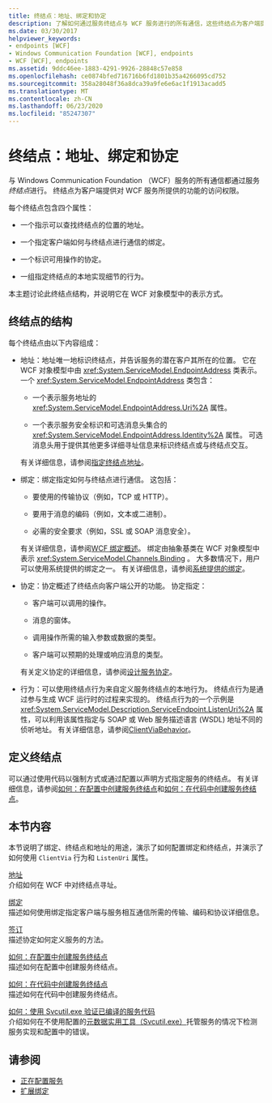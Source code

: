 ```yaml
---
title: 终结点：地址、绑定和协定
description: 了解如何通过服务终结点与 WCF 服务进行的所有通信，这些终结点为客户端提供对服务所提供的功能的访问权限。
ms.date: 03/30/2017
helpviewer_keywords:
- endpoints [WCF]
- Windows Communication Foundation [WCF], endpoints
- WCF [WCF], endpoints
ms.assetid: 9ddc46ee-1883-4291-9926-28848c57e858
ms.openlocfilehash: ce0874bfed716716b6fd1801b35a4266095cd752
ms.sourcegitcommit: 358a28048f36a8dca39a9fe6e6ac1f1913acadd5
ms.translationtype: MT
ms.contentlocale: zh-CN
ms.lasthandoff: 06/23/2020
ms.locfileid: "85247307"
---
```

# <a name="endpoints-addresses-bindings-and-contracts"></a>终结点：地址、绑定和协定

与 Windows Communication Foundation （WCF）服务的所有通信都通过服务*终结点*进行。 终结点为客户端提供对 WCF 服务所提供的功能的访问权限。

每个终结点包含四个属性：

- 一个指示可以查找终结点的位置的地址。

- 一个指定客户端如何与终结点进行通信的绑定。

- 一个标识可用操作的协定。

- 一组指定终结点的本地实现细节的行为。

本主题讨论此终结点结构，并说明它在 WCF 对象模型中的表示方式。

## <a name="the-structure-of-an-endpoint"></a>终结点的结构

每个终结点由以下内容组成：

- 地址：地址唯一地标识终结点，并告诉服务的潜在客户其所在的位置。 它在 WCF 对象模型中由 <xref:System.ServiceModel.EndpointAddress> 类表示。 一个 <xref:System.ServiceModel.EndpointAddress> 类包含：

  - 一个表示服务地址的 <xref:System.ServiceModel.EndpointAddress.Uri%2A> 属性。

  - 一个表示服务安全标识和可选消息头集合的 <xref:System.ServiceModel.EndpointAddress.Identity%2A> 属性。 可选消息头用于提供其他更多详细寻址信息来标识终结点或与终结点交互。

  有关详细信息，请参阅[指定终结点地址](../specifying-an-endpoint-address.md)。

- 绑定：绑定指定如何与终结点进行通信。 这包括：

  - 要使用的传输协议（例如，TCP 或 HTTP）。

  - 要用于消息的编码（例如，文本或二进制）。

  - 必需的安全要求（例如，SSL 或 SOAP 消息安全）。

  有关详细信息，请参阅[WCF 绑定概述](../bindings-overview.md)。 绑定由抽象基类在 WCF 对象模型中表示 <xref:System.ServiceModel.Channels.Binding> 。 大多数情况下，用户可以使用系统提供的绑定之一。 有关详细信息，请参阅[系统提供的绑定](../system-provided-bindings.md)。

- 协定：协定概述了终结点向客户端公开的功能。 协定指定：

  - 客户端可以调用的操作。

  - 消息的窗体。

  - 调用操作所需的输入参数或数据的类型。

  - 客户端可以预期的处理或响应消息的类型。

  有关定义协定的详细信息，请参阅[设计服务协定](../designing-service-contracts.md)。

- 行为：可以使用终结点行为来自定义服务终结点的本地行为。 终结点行为是通过参与生成 WCF 运行时的过程来实现的。 终结点行为的一个示例是 <xref:System.ServiceModel.Description.ServiceEndpoint.ListenUri%2A> 属性，可以利用该属性指定与 SOAP 或 Web 服务描述语言 (WSDL) 地址不同的侦听地址。 有关详细信息，请参阅[ClientViaBehavior](../diagnostics/wmi/clientviabehavior.md)。

## <a name="defining-endpoints"></a>定义终结点

可以通过使用代码以强制方式或通过配置以声明方式指定服务的终结点。 有关详细信息，请参阅[如何：在配置中创建服务终结点](how-to-create-a-service-endpoint-in-configuration.md)和[如何：在代码中创建服务终结点](how-to-create-a-service-endpoint-in-code.md)。

## <a name="in-this-section"></a>本节内容

本节说明了绑定、终结点和地址的用途，演示了如何配置绑定和终结点，并演示了如何使用 `ClientVia` 行为和 `ListenUri` 属性。

[地址](endpoint-addresses.md)\
介绍如何在 WCF 中对终结点寻址。

[绑定](bindings.md)\
描述如何使用绑定指定客户端与服务相互通信所需的传输、编码和协议详细信息。

[签订](contracts.md)\
描述协定如何定义服务的方法。

[如何：在配置中创建服务终结点](how-to-create-a-service-endpoint-in-configuration.md)\
描述如何在配置中创建服务终结点。

[如何：在代码中创建服务终结点](how-to-create-a-service-endpoint-in-code.md)\
描述如何在代码中创建服务终结点。

[如何：使用 Svcutil.exe 验证已编译的服务代码](how-to-use-svcutil-exe-to-validate-compiled-service-code.md)\
介绍如何在不使用配置的[元数据实用工具（Svcutil.exe）](../servicemodel-metadata-utility-tool-svcutil-exe.md)托管服务的情况下检测服务实现和配置中的错误。

## <a name="see-also"></a>请参阅

- [正在配置服务](../configuring-services.md)
- [扩展绑定](../extending/extending-bindings.md)
